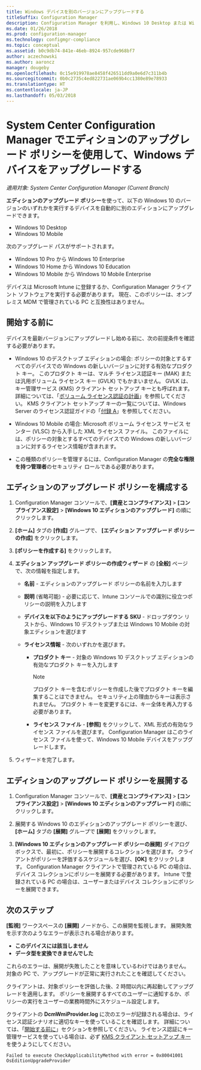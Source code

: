 ```yaml
---
title: Windows デバイスを別のバージョンにアップグレードする
titleSuffix: Configuration Manager
description: Configuration Manager を利用し、Windows 10 Desktop または Windows 10 Mobile を実行するデバイスを自動的に別のエディションにアップグレードします。
ms.date: 01/26/2018
ms.prod: configuration-manager
ms.technology: configmgr-compliance
ms.topic: conceptual
ms.assetid: b0c9db74-841e-46eb-8924-957cde968bf7
author: aczechowski
ms.author: aaroncz
manager: dougeby
ms.openlocfilehash: 0c15e919978ae8458f426511dd9a0e6d7c311b4b
ms.sourcegitcommit: 0b0c2735c4ed822731ae069b4cc1380e89e78933
ms.translationtype: HT
ms.contentlocale: ja-JP
ms.lasthandoff: 05/03/2018
---
```

# <a name="upgrade-windows-devices-with-the-edition-upgrade-policy-in-system-center-configuration-manager"></a>System Center Configuration Manager でエディションのアップグレード ポリシーを使用して、Windows デバイスをアップグレードする

*適用対象: System Center Configuration Manager (Current Branch)*


**エディションのアップグレード ポリシー**を使って、以下の Windows 10 のバージョンのいずれかを実行するデバイスを自動的に別のエディションにアップグレードできます。

- Windows 10 Desktop
- Windows 10 Mobile

次のアップグレード パスがサポートされます。

- Windows 10 Pro から Windows 10 Enterprise
- Windows 10 Home から Windows 10 Education
- Windows 10 Mobile から Windows 10 Mobile Enterprise

デバイスは Microsoft Intune に登録するか、Configuration Manager クライアント ソフトウェアを実行する必要があります。 現在、このポリシーは、オンプレミス MDM で管理されている PC と互換性はありません。

## <a name="before-you-start"></a>開始する前に  
 デバイスを最新バージョンにアップグレードし始める前に、次の前提条件を確認する必要があります。  

-   Windows 10 のデスクトップ エディションの場合: ポリシーの対象とするすべてのデバイスでの Windows の新しいバージョンに対する有効なプロダクト キー。 このプロダクト キーは、マルチ ライセンス認証キー (MAK) または汎用ボリューム ライセンス キー (GVLK) でもかまいません。 GVLK は、キー管理サービス (KMS) クライアント セットアップ キーとも呼ばれます。 詳細については、「[ボリューム ライセンス認証の計画](https://docs.microsoft.com/windows/deployment/volume-activation/plan-for-volume-activation-client)」を参照してください。 KMS クライアント セットアップ キーの一覧については、Windows Server のライセンス認証ガイドの「[付録 A](https://docs.microsoft.com/windows-server/get-started/kmsclientkeys)」を参照してください。 <!--496871-->  

-   Windows 10 Mobile の場合: Microsoft ボリューム ライセンス サービス センター (VLSC) から入手した XML ライセンス ファイル。 このファイルには、ポリシーの対象とするすべてのデバイスでの Windows の新しいバージョンに対するライセンス情報が含まれます。

- この種類のポリシーを管理するには、Configuration Manager の**完全な権限を持つ管理者**のセキュリティ ロールである必要があります。

## <a name="configure-the-edition-upgrade-policy"></a>エディションのアップグレード ポリシーを構成する  

1.  Configuration Manager コンソールで、**[資産とコンプライアンス]** > **[コンプライアンス設定]** > **[Windows 10 エディションのアップグレード]** の順にクリックします。  

3.  **[ホーム]** タブの **[作成]** グループで、 **[エディション アップグレード ポリシーの作成]** をクリックします。  

4.  **[ポリシーを作成する]** をクリックします。  

5.  **エディション アップグレード ポリシーの作成ウィザード** の **[全般]** ページで、次の情報を指定します。  

    -   **名前** - エディションのアップグレード ポリシーの名前を入力します  

    -   **説明** (省略可能) - 必要に応じて、Intune コンソールでの識別に役立つポリシーの説明を入力します  

    -   **デバイスを以下のようにアップグレードする SKU** - ドロップダウン リストから、Windows 10 デスクトップまたは Windows 10 Mobile の対象エディションを選びます  

    -   **ライセンス情報** - 次のいずれかを選びます。  

        -   **プロダクト キー** - 対象の Windows 10 デスクトップ エディションの有効なプロダクト キーを入力します  

            > [!NOTE]  
            >  プロダクト キーを含むポリシーを作成した後でプロダクト キーを編集することはできません。 セキュリティ上の理由からキーは表示されません。 プロダクト キーを変更するには、キー全体を再入力する必要があります。  

        -   **ライセンス ファイル** - **[参照]** をクリックして、XML 形式の有効なライセンス ファイルを選びます。 Configuration Manager はこのライセンス ファイルを使って、Windows 10 Mobile デバイスをアップグレードします。  

6.  ウィザードを完了します。  


## <a name="deploy-the-edition-upgrade-policy"></a>エディションのアップグレード ポリシーを展開する  

1.  Configuration Manager コンソールで、**[資産とコンプライアンス]** > **[コンプライアンス設定]** > **[Windows 10 エディションのアップグレード]** の順にクリックします。  

3.  展開する Windows 10 のエディションのアップグレード ポリシーを選び、 **[ホーム]** タブの **[展開]** グループで **[展開]** をクリックします。  

4.  **[Windows 10 エディションのアップグレード ポリシーの展開]** ダイアログ ボックスで、最初に、ポリシーを展開するコレクションを選びます。 クライアントがポリシーを評価するスケジュールを選び、**[OK]** をクリックします。 Configuration Manager クライアントで管理されている PC の場合は、デバイス コレクションにポリシーを展開する必要があります。 Intune で登録されている PC の場合は、ユーザーまたはデバイス コレクションにポリシーを展開できます。 



## <a name="next-steps"></a>次のステップ

**[監視]** ワークスペースの **[展開]** ノードから、この展開を監視します。 展開失敗を示す次のようなエラーが表示される場合があります。
- **このデバイスには該当しません**
- **データ型を変換できませんでした**

これらのエラーは、展開が失敗したことを意味しているわけではありません。 対象の PC で、アップグレードが正常に実行されたことを確認してください。

クライアントは、対象ポリシーを評価した後、2 時間以内に再起動してアップグレードを適用します。 ポリシーを展開するすべてのユーザーに通知するか、ポリシーの実行をユーザーの業務時間外にスケジュール設定します。

クライアントの **DcmWmiProvider.log** に次のエラーが記録される場合は、ライセンス認証シナリオに適切なキーを使っていることを確認します。 詳細については、「[開始する前に](#before-you-start)」セクションを参照してください。 ライセンス認証にキー管理サービスを使っている場合は、必ず [KMS クライアント セットアップ キー](https://docs.microsoft.com/windows-server/get-started/kmsclientkeys)を使うようにしてください。  <!-- 496871 -->   

`Failed to execute CheckApplicabilityMethod with error = 0x80041001 OsEditionUpgradeProvider`
